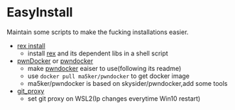 # EasyInstall
Maintain some scripts to make the fucking installations easier.

- [rex install](./rex_install.sh)
  - install [rex](https://github.com/angr/rex.git) and its dependent libs in a shell script
- [pwnDocker](./pwnDocker) or [pwndocker](./pwndocker.py)
  - make [pwndocker](https://hub.docker.com/repository/docker/ma5ker/pwndocker) eaiser to use(following its readme)
  - use `docker pull ma5ker/pwndocker` to get docker image
  - ma5ker/pwndocker is based on skysider/pwndocker,add some tools
- [git_proxy](./git_proxy)
  - set git proxy on WSL2(Ip changes everytime Win10 restart)
